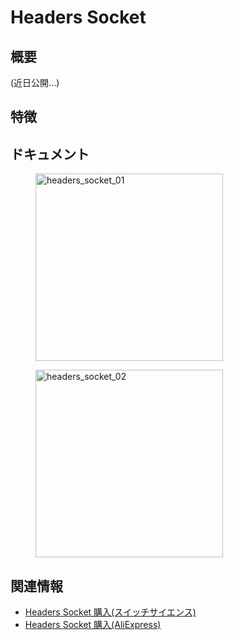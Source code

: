 # Headers Socket

## 概要

(近日公開...)

## 特徴

## ドキュメント

<figure>
    <img src="assets/img/product_pics/accessory/headers_socket_01.jpg" alt="headers_socket_01" width="300px" height="300px">
</figure>
<figure>
    <img src="assets/img/product_pics/accessory/headers_socket_02.jpg" alt="headers_socket_02" width="300px" height="300px">
</figure>

## 関連情報

- [Headers Socket 購入(スイッチサイエンス)](https://www.switch-science.com/catalog/3654/)
- [Headers Socket 購入(AliExpress)](https://www.aliexpress.com/store/product/M5Stack-2-15-2-54-4-M5Stack/3226069_32840923472.html)
